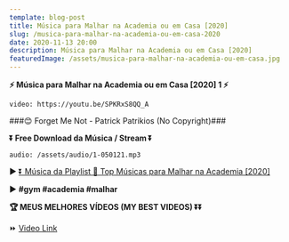 ```yaml
---
template: blog-post
title: Música para Malhar na Academia ou em Casa [2020]
slug: /musica-para-malhar-na-academia-ou-em-casa-2020
date: 2020-11-13 20:00
description: Música para Malhar na Academia ou em Casa [2020]
featuredImage: /assets/musica-para-malhar-na-academia-ou-em-casa.jpg
---
```

**⚡ Música para Malhar na Academia ou em Casa [2020] 1 ⚡**


<!-- #1: Embed through web URL -->
`video: https://youtu.be/SPKRxS8QQ_A`

###😊 Forget Me Not - Patrick Patrikios (No Copyright)###

**⏬ Free Download da Música / Stream ⏬**

`audio: /assets/audio/1-050121.mp3`

▶ <a href='https://www.youtube.com/playlist?list=PLM1nZ8E73E3NtqMYjsTjToyixN4ux5if7' rel="nofollow noopener noreferrer" target="_blank">⏬ Música da Playlist 💙 Top Músicas para Malhar na Academia [2020]</a>

▶ **#gym #academia #malhar**

**🏆 MEUS MELHORES VÍDEOS (MY BEST VIDEOS) ⏬⏬**

⏩ <a href='https://youtu.be/SPKRxS8QQ_A' rel="nofollow noopener noreferrer" target="_blank">Video Link</a>